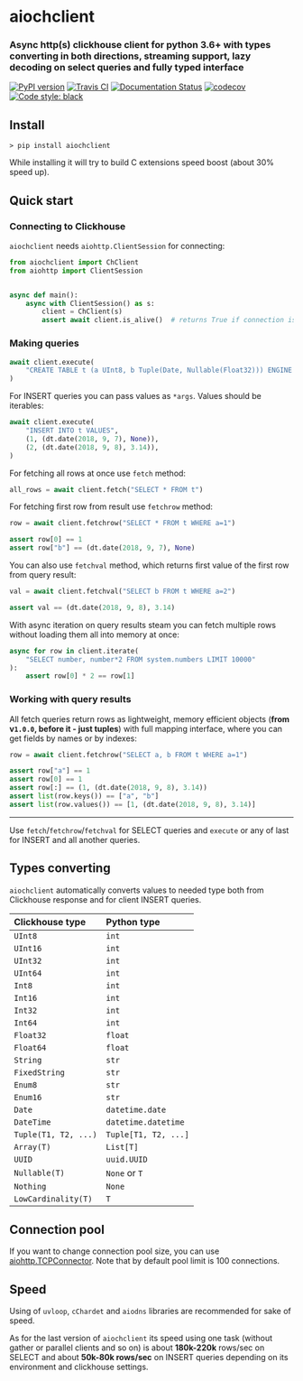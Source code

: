 # aiochclient
### Async http(s) clickhouse client for python 3.6+ with types converting in both directions, streaming support, lazy decoding on select queries and fully typed interface

[![PyPI version](https://badge.fury.io/py/aiochclient.svg)](https://badge.fury.io/py/aiochclient)
[![Travis CI](https://travis-ci.org/maximdanilchenko/aiochclient.svg?branch=master)](https://travis-ci.org/maximdanilchenko/aiochclient)
[![Documentation Status](https://readthedocs.org/projects/aiochclient/badge/?version=latest)](https://aiochclient.readthedocs.io/en/latest/?badge=latest)
[![codecov](https://codecov.io/gh/maximdanilchenko/aiochclient/branch/master/graph/badge.svg)](https://codecov.io/gh/maximdanilchenko/aiochclient)
[![Code style: black](https://img.shields.io/badge/code%20style-black-000000.svg)](https://github.com/ambv/black)

## Install
```
> pip install aiochclient
```

While installing it will try to build C extensions speed boost (about 30% speed up).

## Quick start

### Connecting to Clickhouse

`aiochclient` needs `aiohttp.ClientSession` for connecting:

```python
from aiochclient import ChClient
from aiohttp import ClientSession


async def main():
    async with ClientSession() as s:
        client = ChClient(s)
        assert await client.is_alive()  # returns True if connection is Ok

```

### Making queries
```python
await client.execute(
    "CREATE TABLE t (a UInt8, b Tuple(Date, Nullable(Float32))) ENGINE = Memory"
)
```
For INSERT queries you can pass values as `*args`. Values should be iterables:
```python
await client.execute(
    "INSERT INTO t VALUES",
    (1, (dt.date(2018, 9, 7), None)),
    (2, (dt.date(2018, 9, 8), 3.14)),
)
```
For fetching all rows at once use `fetch` method:
```python
all_rows = await client.fetch("SELECT * FROM t")
```
For fetching first row from result use `fetchrow` method:
```python
row = await client.fetchrow("SELECT * FROM t WHERE a=1")

assert row[0] == 1
assert row["b"] == (dt.date(2018, 9, 7), None)
```
You can also use `fetchval` method, which returns 
first value of the first row from query result:
```python
val = await client.fetchval("SELECT b FROM t WHERE a=2")

assert val == (dt.date(2018, 9, 8), 3.14)
```
With async iteration on query results steam you can fetch 
multiple rows without loading them all into memory at once:
```python
async for row in client.iterate(
    "SELECT number, number*2 FROM system.numbers LIMIT 10000"
):
    assert row[0] * 2 == row[1]
```
### Working with query results
All fetch queries return rows as lightweight, memory 
efficient objects (**from v`1.0.0`, before it - just tuples**)
with full mapping interface, where 
you can get fields by names or by indexes: 
```python
row = await client.fetchrow("SELECT a, b FROM t WHERE a=1")

assert row["a"] == 1
assert row[0] == 1
assert row[:] == (1, (dt.date(2018, 9, 8), 3.14))
assert list(row.keys()) == ["a", "b"]
assert list(row.values()) == [1, (dt.date(2018, 9, 8), 3.14)]
```

------

Use `fetch`/`fetchrow`/`fetchval` for SELECT queries 
and `execute` or any of last for INSERT and all another queries.

## Types converting

`aiochclient` automatically converts values to needed type both 
from Clickhouse response and for client INSERT queries.

| Clickhouse type | Python type |
|:----------------|:------------|
| `UInt8` | `int` |
| `UInt16` | `int` |
| `UInt32` | `int` |
| `UInt64` | `int` |
| `Int8` | `int` |
| `Int16` | `int` |
| `Int32` | `int` |
| `Int64` | `int` |
| `Float32` | `float` |
| `Float64` | `float` |
| `String` | `str` |
| `FixedString` | `str` |
| `Enum8` | `str` |
| `Enum16` | `str` |
| `Date` | `datetime.date` |
| `DateTime` | `datetime.datetime` |
| `Tuple(T1, T2, ...)` | `Tuple[T1, T2, ...]` |
| `Array(T)` | `List[T]` |
| `UUID` | `uuid.UUID` |
| `Nullable(T)` | `None` or `T` |
| `Nothing` | `None` |
| `LowCardinality(T)` | `T` |

## Connection pool

If you want to change connection pool size, you can use 
[aiohttp.TCPConnector](https://docs.aiohttp.org/en/stable/client_advanced.html#limiting-connection-pool-size). 
Note that by default pool limit is 100 connections.

## Speed

Using of `uvloop`, `cChardet` and `aiodns` 
libraries are recommended for sake of speed. 

As for the last version of `aiochclient` its speed 
using one task (without gather or parallel 
clients and so on) is about 
**180k-220k** rows/sec on SELECT and about 
**50k-80k rows/sec** on INSERT queries 
depending on its environment and clickhouse settings.
